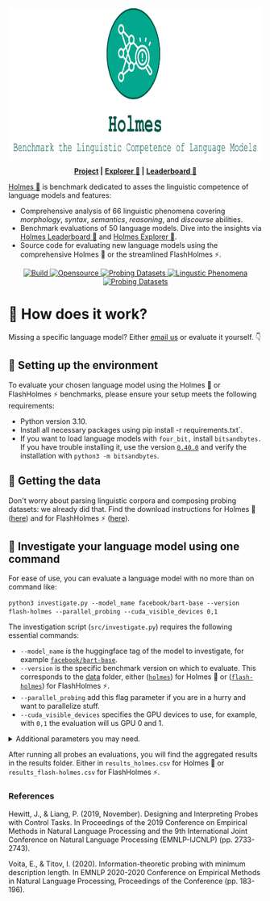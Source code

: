 <div align="center">
<img style="vertical-align:middle" height="300" src="logo.svg" />
    <p>
        <b><a href="https://holmes-benchmark.github.io/"><b>Project</b></a> |</b>
        <b><a href="https://holmes-explorer.streamlit.app/">Explorer 🔎</a> |</b>
        <b><a href="https://holmes-leaderboard.streamlit.app/">Leaderboard 🚀</a></b>
    <p>
</div>

[Holmes 🔎](https://holmes-benchmark.github.io) is benchmark dedicated to asses the linguistic competence of language models and features:

* Comprehensive analysis of 66 linguistic phenomena covering _morphology_, _syntax_, _semantics_, _reasoning_, and _discourse_ abilities.
* Benchmark evaluations of 50 language models. Dive into the insights via [Holmes Leaderboard 🚀](https://holmes-leaderboard.streamlit.app/) and [Holmes Explorer 🔎](https://holmes-explorer.streamlit.app/).
* Source code for evaluating new language models using the comprehensive Holmes 🔎 or the streamlined FlashHolmes ⚡.


<p align="center">
    <a href="https://www.python.org/">
            <img alt="Build" src="https://img.shields.io/badge/Made%20with-Python-1f425f.svg?color=01A88D">
    </a>
    <a href="https://github.com/Holmes-Benchmark/holmes-evaluation">
        <img alt="Opensource" src="https://badges.frapsoft.com/os/v1/open-source.svg?v=103">
    </a>
    <a href="https://holmes-leaderboard.streamlit.app/">
        <img alt="Probing Datasets" src="https://img.shields.io/badge/Language_Models-50-01A88D">
    </a>
    <a href="https://holmes-explorer.streamlit.app/">
        <img alt="Lingustic Phenomena" src="https://img.shields.io/badge/Lingustic_Phenomena-66-01A88D">
    </a>
    <a href="https://holmes-explorer.streamlit.app/">
        <img alt="Probing Datasets" src="https://img.shields.io/badge/Probing_Datasets-202-01A88D">
    </a>
</p>

# 🔎 How does it work?
Missing a specific language model? Either [email us](holmesbenchmark@gmail.com) or evaluate it yourself. 👇

## 🔎️ Setting up the environment
To evaluate your chosen language model using the Holmes 🔎 or FlashHolmes ⚡ benchmarks, please ensure your setup meets the following requirements:
* Python version 3.10.
* Install all necessary packages using pip install -r requirements.txt`.
* If you want to load language models with `four_bit,` install `bitsandbytes.` If you have trouble installing it, use the version [`0.40.0`](https://github.com/TimDettmers/bitsandbytes/tree/0.40.0) and verify the installation with `python3 -m bitsandbytes`.

## 🔎 Getting the data
Don't worry about parsing linguistic corpora and composing probing datasets: we already did that.
 Find the download instructions for Holmes 🔎 ([here](data/holmes/README.md)) and for FlashHolmes ⚡ ([here](data/flash-holmes/README.md)).

## 🔎 Investigate your language model using one command
For ease of use, you can evaluate a language model with no more than on command like:

`python3 investigate.py --model_name facebook/bart-base --version flash-holmes --parallel_probing --cuda_visible_devices 0,1`

The investigation script (`src/investigate.py`) requires the following essential commands:
* `--model_name` is the huggingface tag of the model to investigate, for example [`facebook/bart-base`](https://huggingface.co/facebook/bart-base).
* `--version` is the specific benchmark version on which to evaluate. This corresponds to the [data](data) folder, either ([`holmes`](data/holmes)) for Holmes 🔎 or ([`flash-holmes`](data/flash-holmes)) for FlashHolmes ⚡.
* `--parallel_probing` add this flag parameter if you are in a hurry and want to parallelize stuff.
* `--cuda_visible_devices` specifies the GPU devices to use, for example, with `0,1` the evaluation will us GPU 0 and 1. 
<details>
<summary>Additional parameters you may need.</summary>

* `--dump_folder` (default `./dumps`) is the folder used to save the encoded probing datasets.
* `--force_encoding` add this flag parameter if you want to replace the dumped encodings of the probing dataset. Otherwise, we skip probing datasets when they are already encoded.
* `--model_precision` (default `full`) specifies the precision to use when loading the language model, either `full`, `half`, or `four_bit`. Make sure to install `bitsandbytes` when you want to use `four_bit`.
* `--encoding_batch_size` (default `10`) is the batch size when we encode the probing datasets. Lower this if you encounter out-of-memory errors on the GPU.
* `--in_filter` (default ``) defines a string filter to only consider probing datasets matching this filter. For example, when setting to `rst`, we only consider probing datasets like `rst-edu-depth`.
* `--control_task_types` (default `none`) whether to apply specific control tasks ([Hewitt et al., 2019](https://aclanthology.org/D19-1275/): `none` no control task is applied, `perm` input words will be shuffled randomly, `rand-weights` run the probes with random language model weights, and `randomization` run the probes with randomized labels.
* `--run_probe` (default `True`) run the default linear probe.
* `--run_mdl_probe` (default `False`) run the probe including minimal description length as in [Voita and Titov, 2020](https://aclanthology.org/2020.emnlp-main.14/)
* `--num_hidden_layers` (default `0`) hidden layers to consider within the probe. For example, with `0,1`, we evaluate the probes once with none (linear model) and once with one intermediate layer (MLP).
* `--seeds` (default `0,1,2,3,4`) seeds to consider when probing. With `0,1,2,3,4`, we run every probe five-time using these seeds.
* `--results_folder` (default `./results`) is the folder to save the probing results.
* `--force_probing` add this flag parameter if you want to re-probe and replace already evaluated probing datasets. Otherwise, we skip already probed datasets.
* `--dump_preds` use this flag parameter when you want to dump instance-level predictions for every probe for all probing datasets.
</details>

After running all probes an evaluations, you will find the aggregated results in the results folder. Either in `results_holmes.csv` for Holmes 🔎 or `results_flash-holmes.csv` for FlashHolmes ⚡.


### References

Hewitt, J., & Liang, P. (2019, November). Designing and Interpreting Probes with Control Tasks. In Proceedings of the 2019 Conference on Empirical Methods in Natural Language Processing and the 9th International Joint Conference on Natural Language Processing (EMNLP-IJCNLP) (pp. 2733-2743).

Voita, E., & Titov, I. (2020). Information-theoretic probing with minimum description length. In EMNLP 2020-2020 Conference on Empirical Methods in Natural Language Processing, Proceedings of the Conference (pp. 183-196).